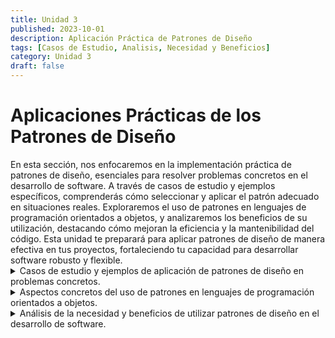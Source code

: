 ```yaml
---
title: Unidad 3
published: 2023-10-01
description: Aplicación Práctica de Patrones de Diseño
tags: [Casos de Estudio, Analisis, Necesidad y Beneficios]
category: Unidad 3
draft: false
---
```


# Aplicaciones Prácticas de los Patrones de Diseño

<div class="text-justify mt-2">
En esta sección, nos enfocaremos en la implementación práctica de patrones de diseño, esenciales para resolver problemas concretos en el desarrollo de software. A través de casos de estudio y ejemplos específicos, comprenderás cómo seleccionar y aplicar el patrón adecuado en situaciones reales. Exploraremos el uso de patrones en lenguajes de programación orientados a objetos, y analizaremos los beneficios de su utilización, destacando cómo mejoran la eficiencia y la mantenibilidad del código. Esta unidad te preparará para aplicar patrones de diseño de manera efectiva en tus proyectos, fortaleciendo tu capacidad para desarrollar software robusto y flexible.


</div>

<details>
  <summary class="text-xl font-semibold mt-3">Casos de estudio y ejemplos de aplicación de patrones de diseño en problemas concretos.
</summary>

<div class="text-justify mt-2">
<h2 class="mt-2">Caso de Estudio 1: Generador de Documentos</h2>
Una empresa necesita generar documentos en varios formatos (PDF, HTML, Word) a partir de la misma fuente de datos.
<h3 class="mt-2">Patron Aplicado: Factory Method</h3>

<h4 class="mt-2">Problema</h4>
Queremos crear objetos de diferentes tipos de documentos (PDF, HTML, Word) sin especificar sus clases concretas en el código cliente.
<h4 class="mt-2">Solucion</h4>
Utilizamos el patrón Factory Method para definir una interfaz de creación de objetos, dejando a las subclases la decisión de qué tipo de objeto crear.

<h4 class="mt-2">Implementación en Java</h4>



</div>

```markdown
public abstract class Document {
    public abstract void create();
}

public class PDFDocument extends Document {
    @Override
    public void create() {
        System.out.println("PDF Document created.");
    }
}

public class HTMLDocument extends Document {
    @Override
    public void create() {
        System.out.println("HTML Document created.");
    }
}

public abstract class DocumentFactory {
    public abstract Document createDocument();
}

public class PDFDocumentFactory extends DocumentFactory {
    @Override
    public Document createDocument() {
        return new PDFDocument();
    }
}

public class HTMLDocumentFactory extends DocumentFactory {
    @Override
    public Document createDocument() {
        return new HTMLDocument();
    }
}

// Uso
DocumentFactory pdfFactory = new PDFDocumentFactory();
Document pdf = pdfFactory.createDocument();
pdf.create();

DocumentFactory htmlFactory = new HTMLDocumentFactory();
Document html = htmlFactory.createDocument();
html.create();

```

<div class="text-justify mt-2">

<h2 class="mt-2">Caso de Estudio 2: Sistema de Gestión de Usuarios</h2>
Un sistema necesita manejar diferentes tipos de usuarios (administradores, clientes, proveedores) con comportamientos específicos.
<h3 class="mt-2">Patron Aplicado: Strategy</h3>

<h4 class="mt-2">Problema</h4>
Queremos definir una familia de algoritmos (comportamientos de usuario) y hacerlos intercambiables en tiempo de ejecución.
<h4 class="mt-2">Solucion</h4>
Utilizamos el patrón Strategy para encapsular los comportamientos de usuario en clases separadas y permitir su selección dinámica.

<h4 class="mt-2">Implementación en Java</h4>



</div>

```markdown
public interface UserStrategy {
    void execute();
}

public class AdminStrategy implements UserStrategy {
    @Override
    public void execute() {
        System.out.println("Admin: Full access granted.");
    }
}

public class CustomerStrategy implements UserStrategy {
    @Override
    public void execute() {
        System.out.println("Customer: Limited access granted.");
    }
}

public class UserContext {
    private UserStrategy strategy;

    public void setStrategy(UserStrategy strategy) {
        this.strategy = strategy;
    }

    public void executeStrategy() {
        strategy.execute();
    }
}

// Uso
UserContext context = new UserContext();

context.setStrategy(new AdminStrategy());
context.executeStrategy();

context.setStrategy(new CustomerStrategy());
context.executeStrategy();

```

</details>

<details>
  <summary class="text-xl font-semibold mt-3">Aspectos concretos del uso de patrones en lenguajes de programación orientados a objetos.
</summary>

<div class="text-justify mt-2">
coming soon...
</div>

</details>

<details>
  <summary class="text-xl font-semibold mt-3">Análisis de la necesidad y beneficios de utilizar patrones de diseño en el desarrollo de software.
</summary>

<div class="text-justify mt-2">
La necesidad y los beneficios de utilizar patrones de diseño en el desarrollo de software son claros. Estos patrones proporcionan soluciones estandarizadas y eficientes para problemas comunes, mejoran la comunicación entre desarrolladores, facilitan el mantenimiento y la extensibilidad del código, y contribuyen a la creación de sistemas robustos y escalables. Al incorporar patrones de diseño en su flujo de trabajo, los desarrolladores pueden crear software de alta calidad de manera más rápida y eficiente, mejorando tanto el proceso de desarrollo como el producto final.

<h2 class="mt-2">Necesidades de Utilizar Patrones de Diseño</h2>

<h3 class="mt-2">Resolución de Problemas Recurrentes</h3>
Los patrones de diseño proporcionan soluciones probadas y documentadas para problemas comunes que ocurren frecuentemente en el desarrollo de software. Esto permite a los desarrolladores abordar estos problemas de manera eficiente y efectiva, sin necesidad de reinventar la rueda
</div>

<h3 class="mt-2">Facilitación del Diseño Orientado a Objetos</h3>
Los patrones de diseño promueven las mejores prácticas de la programación orientada a objetos (POO), como la encapsulación, la herencia y el polimorfismo. Facilitan la creación de sistemas robustos y modulares que son más fáciles de mantener y extender.

<h3 class="mt-2">Comunicación y Colaboración</h3>
Utilizar patrones de diseño proporciona un lenguaje común entre los desarrolladores, lo que mejora la comunicación y la colaboración dentro del equipo. Los patrones estandarizados permiten que los desarrolladores comprendan rápidamente el diseño y la estructura del sistema, incluso si no participaron en su creación.

<h3 class="mt-2">Eficiencia en el Desarrollo</h3>
Al aplicar patrones de diseño, se acelera el proceso de desarrollo al reutilizar soluciones existentes. Esto no solo reduce el tiempo de desarrollo, sino que también disminuye el riesgo de errores y fallos, ya que los patrones han sido ampliamente testados y validados.

<h2 class="mt-2">Beneficios de Utilizar Patrones de Diseño</h2>

<h3 class="mt-2">Mantenibilidad y Extensibilidad</h3>
Los patrones de diseño facilitan la creación de código que es más fácil de mantener y extender. Por ejemplo, el patrón de diseño Factory Method permite la adición de nuevos tipos de objetos sin modificar el código cliente, lo que simplifica las actualizaciones y el mantenimiento del sistema.

<h3 class="mt-2">Reutilización del Código</h3>
Los patrones de diseño promueven la reutilización del código, lo que reduce el esfuerzo de desarrollo y mejora la calidad del software. Soluciones reutilizables como el patrón Singleton aseguran que ciertos componentes solo tengan una única instancia en todo el sistema, eliminando redundancias.

<h3 class="mt-2">Mejora de la Estructura del Software</h3>
Aplicar patrones de diseño mejora la estructura general del software. Patrones como Observer y Decorator ayudan a separar las preocupaciones y a modularizar el código, haciendo que el sistema sea más flexible y adaptable a cambios futuros.

<h3 class="mt-2">Robustez y Escalabilidad</h3>
Los patrones de diseño contribuyen a la creación de sistemas robustos y escalables. Por ejemplo, el patrón Composite permite manejar estructuras de objetos de manera uniforme, lo que facilita la gestión y expansión de sistemas complejos sin aumentar la complejidad del código.

<h3 class="mt-2">Facilitación de Pruebas y Depuración</h3>
Los patrones de diseño ayudan a estructurar el código de manera que sea más fácil de probar y depurar. Por ejemplo, el uso del patrón Strategy permite cambiar algoritmos sin modificar el contexto en el que se usan, lo que facilita las pruebas unitarias y la localización de errores.

<h3 class="mt-2">Aumento de la Calidad del Software</h3>
La aplicación de patrones de diseño mejora la calidad del software al asegurar que las soluciones son robustas, flexibles y eficaces. Esto lleva a un menor número de defectos y a una mayor satisfacción del usuario final.
</details>